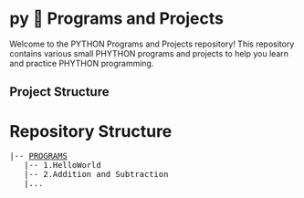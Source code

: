 # py 🐍 Programs and Projects

Welcome to the PYTHON Programs and Projects repository! This repository contains various small PHYTHON programs and projects to help you learn and practice  PHYTHON  programming.

## Project Structure

<h1>Repository Structure </h1>

<pre>
|-- <a href="https://github.com/Ayush-Mgr/Py-programs-and-projects/tree/main/Programs">PROGRAMS</a> 
   |-- 1.HelloWorld
   |-- 2.Addition and Subtraction
   |...

</pre>
